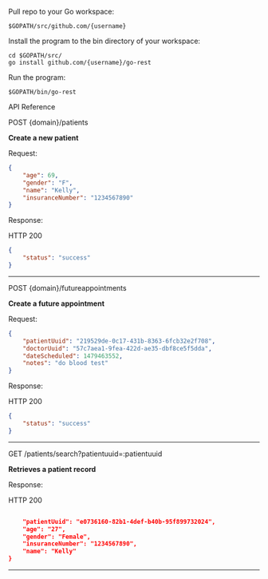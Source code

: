 Pull repo to your Go workspace:
```
$GOPATH/src/github.com/{username}
```

Install the program to the bin directory of your workspace:
```
cd $GOPATH/src/
go install github.com/{username}/go-rest
```

Run the program:
```
$GOPATH/bin/go-rest
```

API Reference

POST {domain}/patients

**Create a new patient**

Request:

```json
{
	"age": 69,
	"gender": "F",
	"name": "Kelly",
	"insuranceNumber": "1234567890"
}
```

Response:

HTTP 200

```json
{
	"status": "success"
}
```

-------------------------------------------------------

POST {domain}/futureappointments

**Create a future appointment**

Request:

```json
{
	"patientUuid": "219529de-0c17-431b-8363-6fcb32e2f708",
	"doctorUuid": "57c7aea1-9fea-422d-ae35-dbf8ce5f5dda",
	"dateScheduled": 1479463552,
	"notes": "do blood test"
}
```

Response:

HTTP 200

```json
{
	"status": "success"
}
```

-------------------------------------------------------

GET /patients/search?patientuuid=:patientuuid

**Retrieves a patient record**

Response:

HTTP 200

```json

	"patientUuid": "e0736160-82b1-4def-b40b-95f899732024",
	"age": "27",
	"gender": "Female",
	"insuranceNumber": "1234567890",
	"name": "Kelly"
}
```

-------------------------------------------------------

